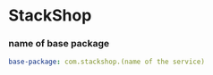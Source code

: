 # StackShop



### name of base package           
```yaml
base-package: com.stackshop.(name of the service)

```

